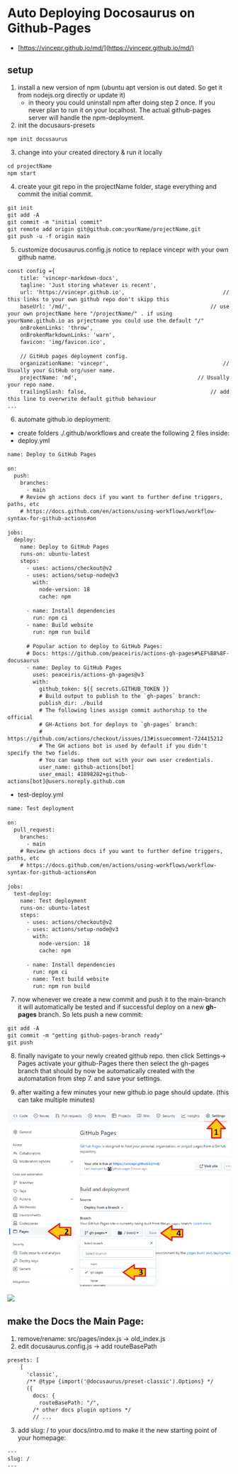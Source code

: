# Auto Deploying Docosaurus on Github-Pages

- [https://vincepr.github.io/md/](https://vincepr.github.io/md/)

## setup
1. install a new version of npm (ubuntu apt version is out dated. So get it from nodejs.org directly or update it)
	- in theory you could uninstall npm after doing step 2 once. If you never plan to run it on your localhost. The actual github-pages server will handle the npm-deployment.
2. init the docusaurs-presets
```
npm init docusaurus
```

3. change into your created directory & run it locally
```
cd projectName
npm start
```

4. create your git repo in the projectName folder, stage everything and commit the initial commit.
```
git init
git add -A
git commit -m "initial commit"
git remote add origin git@github.com:yourName/projectName.git
git push -u -f origin main

```

5. customize docusaurus.config.js notice to replace vincepr with your own github name.
```
const config ={
	title: 'vincepr-markdown-docs',
  	tagline: 'Just storing whatever is recent',
  	url: 'https://vincepr.github.io',								// this links to your own github repo don't skipp this
  	baseUrl: '/md/',											// use your own projectName here "/projectName/" . if using yourName.github.io as prjectname you could use the default "/"
  	onBrokenLinks: 'throw',
  	onBrokenMarkdownLinks: 'warn',
  	favicon: 'img/favicon.ico',

  	// GitHub pages deployment config.
  	organizationName: 'vincepr', 									// Usually your GitHub org/user name.		
  	projectName: 'md', 										// Usually your repo name.
  	trailingSlash: false,										// add this line to overwrite default github behaviour
...	

```

6. automate github.io deployment:
- create folders ./.github/workflows and create the following 2 files inside:
- deploy.yml
```
name: Deploy to GitHub Pages

on:
  push:
    branches:
      - main
    # Review gh actions docs if you want to further define triggers, paths, etc
    # https://docs.github.com/en/actions/using-workflows/workflow-syntax-for-github-actions#on

jobs:
  deploy:
    name: Deploy to GitHub Pages
    runs-on: ubuntu-latest
    steps:
      - uses: actions/checkout@v2
      - uses: actions/setup-node@v3
        with:
          node-version: 18
          cache: npm

      - name: Install dependencies
        run: npm ci
      - name: Build website
        run: npm run build

      # Popular action to deploy to GitHub Pages:
      # Docs: https://github.com/peaceiris/actions-gh-pages#%EF%B8%8F-docusaurus
      - name: Deploy to GitHub Pages
        uses: peaceiris/actions-gh-pages@v3
        with:
          github_token: ${{ secrets.GITHUB_TOKEN }}
          # Build output to publish to the `gh-pages` branch:
          publish_dir: ./build
          # The following lines assign commit authorship to the official
          # GH-Actions bot for deploys to `gh-pages` branch:
          # https://github.com/actions/checkout/issues/13#issuecomment-724415212
          # The GH actions bot is used by default if you didn't specify the two fields.
          # You can swap them out with your own user credentials.
          user_name: github-actions[bot]
          user_email: 41898282+github-actions[bot]@users.noreply.github.com
```
- test-deploy.yml

```
name: Test deployment

on:
  pull_request:
    branches:
      - main
    # Review gh actions docs if you want to further define triggers, paths, etc
    # https://docs.github.com/en/actions/using-workflows/workflow-syntax-for-github-actions#on

jobs:
  test-deploy:
    name: Test deployment
    runs-on: ubuntu-latest
    steps:
      - uses: actions/checkout@v2
      - uses: actions/setup-node@v3
        with:
          node-version: 18
          cache: npm

      - name: Install dependencies
        run: npm ci
      - name: Test build website
        run: npm run build
```
7. now whenever we create a new commit and push it to the main-branch it will automatically be tested and if successful deploy on a new **gh-pages** branch. So lets push a new commit:
```
git add -A
git commit -m "getting github-pages-branch ready"
git push
```

8. finally navigate to your newly created github repo. then click Settings-> Pages activate your github-Pages there then select the gh-pages branch that should by now be automatically created with the automatation from step 7. and save your settings.

9. after waiting a few minutes your new github.io page should update. (this can take multiple minutes)

![screenshot](./static/img/github_screenshot.png)

![](./github_screenshot.png)


## make the Docs the Main Page:
1. remove/rename: src/pages/index.js -> old_index.js
2. edit docusaurus.config.js -> add routeBasePath
```
presets: [
    [
      'classic',
      /** @type {import('@docusaurus/preset-classic').Options} */
      ({
        docs: {
          routeBasePath: "/",
		/* other docs plugin options */
		// ...
```

3. add slug:  / to your docs/intro.md to make it the new starting point of your homepage:
```
---
slug: /
---

```
